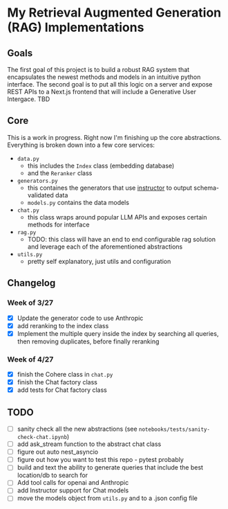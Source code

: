 # My Retrieval Augmented Generation (RAG) Implementations

## Goals

The first goal of this project is to build a robust RAG system that encapsulates the newest methods and models in an intuitive python interface. The second goal is to put all this logic on a server and expose REST APIs to a Next.js frontend that will include a Generative User Intergace. TBD

## Core 

This is a work in progress. Right now I'm finishing up the core abstractions. Everything is broken down into a few core services:

- `data.py`
  - this includes the `Index` class (embedding database)
  - and the `Reranker` class
- `generators.py`
  - this containes the generators that use [instructor]() to output schema-validated data
  - `models.py` contains the data models
- `chat.py`
  - this class wraps around popular LLM APIs and exposes certain methods for interface
- `rag.py`
  - TODO: this class will have an end to end configurable rag solution and leverage each of the aforementioned abstractions
- `utils.py`
  - pretty self explanatory, just utils and configuration


## Changelog

### Week of 3/27
- [X] Update the generator code to use Anthropic
- [X] add reranking to the index class
- [X] Implement the multiple query inside the index by searching all queries, then removing duplicates, before finally reranking

### Week of 4/27
- [X] finish the Cohere class in `chat.py`
- [X] finish the Chat factory class
- [x] add tests for Chat factory class

## TODO
- [ ] sanity check all the new abstractions (see `notebooks/tests/sanity-check-chat.ipynb`)
- [ ] add ask_stream function to the abstract chat class
- [ ] figure out auto nest_asyncio
- [ ] figure out how you want to test this repo - pytest probably
- [ ] build and text the ability to generate queries that include the best location/db to search for
- [ ] Add tool calls for openai and Anthropic
- [ ] add Instructor support for Chat models
- [ ] move the models object from `utils.py` and to a .json config file 